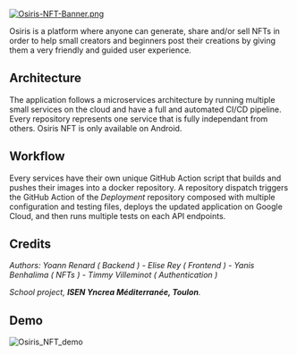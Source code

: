 [![Osiris-NFT-Banner.png](https://i.postimg.cc/wxSf2Kps/Osiris-NFT-Banner.png)](https://postimg.cc/14rrRj49)

Osiris is a platform where anyone can generate, share and/or sell NFTs in order to help small creators and beginners post their creations by giving them a very friendly and guided user experience.

## Architecture
The application follows a microservices architecture by running multiple small services on the cloud and have a full and automated CI/CD pipeline. Every repository represents one service that is fully independant from others. Osiris NFT is only available on Android.

## Workflow
Every services have their own unique GitHub Action script that builds and pushes their images into a docker repository. A repository dispatch triggers the GitHub Action of the *Deployment* repository composed with multiple configuration and testing files, deploys the updated application on Google Cloud, and then runs multiple tests on each API endpoints.

## Credits
*Authors: Yoann Renard ( Backend ) - Elise Rey ( Frontend ) - Yanis Benhalima ( NFTs ) - Timmy Villeminot ( Authentication )*

*School project, ***ISEN Yncrea Méditerranée, Toulon**.**

## Demo
![Osiris_NFT_demo](https://user-images.githubusercontent.com/76184223/186477812-1af388da-3fb0-4146-841e-abf2bf88de87.gif)
